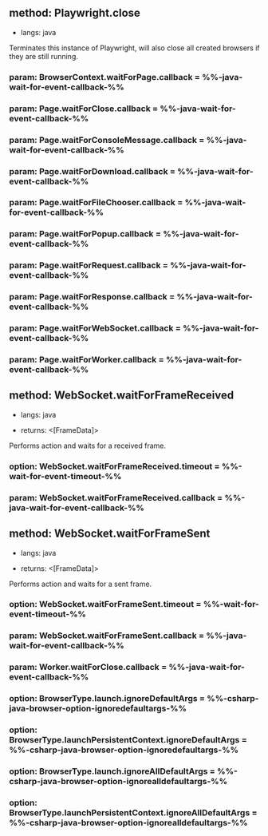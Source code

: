 ## method: Playwright.close
* langs: java

Terminates this instance of Playwright, will also close all created browsers if they are still running.

### param: BrowserContext.waitForPage.callback = %%-java-wait-for-event-callback-%%

### param: Page.waitForClose.callback = %%-java-wait-for-event-callback-%%

### param: Page.waitForConsoleMessage.callback = %%-java-wait-for-event-callback-%%

### param: Page.waitForDownload.callback = %%-java-wait-for-event-callback-%%

### param: Page.waitForFileChooser.callback = %%-java-wait-for-event-callback-%%

### param: Page.waitForPopup.callback = %%-java-wait-for-event-callback-%%

### param: Page.waitForRequest.callback = %%-java-wait-for-event-callback-%%

### param: Page.waitForResponse.callback = %%-java-wait-for-event-callback-%%

### param: Page.waitForWebSocket.callback = %%-java-wait-for-event-callback-%%

### param: Page.waitForWorker.callback = %%-java-wait-for-event-callback-%%

## method: WebSocket.waitForFrameReceived
* langs: java
- returns: <[FrameData]>

Performs action and waits for a received frame.

### option: WebSocket.waitForFrameReceived.timeout = %%-wait-for-event-timeout-%%

### param: WebSocket.waitForFrameReceived.callback = %%-java-wait-for-event-callback-%%

## method: WebSocket.waitForFrameSent
* langs: java
- returns: <[FrameData]>

Performs action and waits for a sent frame.

### option: WebSocket.waitForFrameSent.timeout = %%-wait-for-event-timeout-%%

### param: WebSocket.waitForFrameSent.callback = %%-java-wait-for-event-callback-%%

### param: Worker.waitForClose.callback = %%-java-wait-for-event-callback-%%

### option: BrowserType.launch.ignoreDefaultArgs = %%-csharp-java-browser-option-ignoredefaultargs-%%
### option: BrowserType.launchPersistentContext.ignoreDefaultArgs = %%-csharp-java-browser-option-ignoredefaultargs-%%
### option: BrowserType.launch.ignoreAllDefaultArgs = %%-csharp-java-browser-option-ignorealldefaultargs-%%
### option: BrowserType.launchPersistentContext.ignoreAllDefaultArgs = %%-csharp-java-browser-option-ignorealldefaultargs-%%

